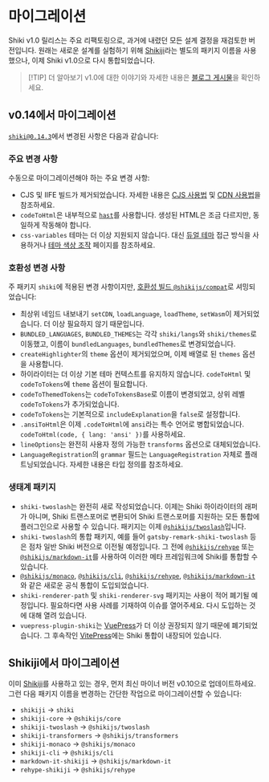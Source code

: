 # 마이그레이션

Shiki v1.0 릴리스는 주요 리팩토링으로, 과거에 내렸던 모든 설계 결정을 재검토한 버전입니다. 원래는 새로운 설계를 실험하기 위해 [Shikiji](https://github.com/antfu/shikiji)라는 별도의 패키지 이름을 사용했으나, 이제 Shiki v1.0으로 다시 통합되었습니다.

> [!TIP] 더 알아보기
> v1.0에 대한 이야기와 자세한 내용은 [블로그 게시물](https://nuxt.com/blog/shiki-v1)을 확인하세요.

## v0.14에서 마이그레이션

[`shiki@0.14.3`](https://github.com/shikijs/shiki/releases/tag/v0.14.3)에서 변경된 사항은 다음과 같습니다:

### 주요 변경 사항

수동으로 마이그레이션해야 하는 주요 변경 사항:

- CJS 및 IIFE 빌드가 제거되었습니다. 자세한 내용은 [CJS 사용법](/guide/install#cjs-usage) 및 [CDN 사용법](/guide/install#cdn-usage)을 참조하세요.
- `codeToHtml`은 내부적으로 [`hast`](https://github.com/syntax-tree/hast)를 사용합니다. 생성된 HTML은 조금 다르지만, 동일하게 작동해야 합니다.
- `css-variables` 테마는 더 이상 지원되지 않습니다. 대신 [듀얼 테마](/guide/dual-themes) 접근 방식을 사용하거나 [테마 색상 조작](/guide/theme-colors) 페이지를 참조하세요.

### 호환성 변경 사항

주 패키지 `shiki`에 적용된 변경 사항이지만, [호환성 빌드 `@shikijs/compat`](/guide/compat#compatibility-build)로 셔밍되었습니다:

- 최상위 네임드 내보내기 `setCDN`, `loadLanguage`, `loadTheme`, `setWasm`이 제거되었습니다. 더 이상 필요하지 않기 때문입니다.
- `BUNDLED_LANGUAGES`, `BUNDLED_THEMES`는 각각 `shiki/langs`와 `shiki/themes`로 이동했고, 이름이 `bundledLanguages`, `bundledThemes`로 변경되었습니다.
- `createHighlighter`의 `theme` 옵션이 제거되었으며, 이제 배열로 된 `themes` 옵션을 사용합니다.
- 하이라이터는 더 이상 기본 테마 컨텍스트를 유지하지 않습니다. `codeToHtml` 및 `codeToTokens`에 `theme` 옵션이 필요합니다.
- `codeToThemedTokens`는 `codeToTokensBase`로 이름이 변경되었고, 상위 레벨 `codeToTokens`가 추가되었습니다.
- `codeToTokens`는 기본적으로 `includeExplanation`을 `false`로 설정합니다.
- `.ansiToHtml`은 이제 `.codeToHtml`에 `ansi`라는 특수 언어로 병합되었습니다. `codeToHtml(code, { lang: 'ansi' })`를 사용하세요.
- `lineOptions`는 완전히 사용자 정의 가능한 `transforms` 옵션으로 대체되었습니다.
- `LanguageRegistration`의 `grammar` 필드는 `LanguageRegistration` 자체로 플래트닝되었습니다. 자세한 내용은 타입 정의를 참조하세요.

### 생태계 패키지

- `shiki-twoslash`는 완전히 새로 작성되었습니다. 이제는 Shiki 하이라이터의 래퍼가 아니며, Shiki 트랜스포머로 변환되어 Shiki 트랜스포머를 지원하는 모든 통합에 플러그인으로 사용할 수 있습니다. 패키지는 이제 [`@shikijs/twoslash`](/packages/twoslash)입니다.
- `shiki-twoslash`의 통합 패키지, 예를 들어 `gatsby-remark-shiki-twoslash` 등은 점차 일반 Shiki 버전으로 이전될 예정입니다. 그 전에 [`@shikijs/rehype`](/packages/rehype) 또는 [`@shikijs/markdown-it`](/packages/markdown-it)를 사용하여 이러한 메타 프레임워크에 Shiki를 통합할 수 있습니다.
- [`@shikijs/monaco`](/packages/monaco), [`@shikijs/cli`](/packages/cli), [`@shikijs/rehype`](/packages/rehype), [`@shikijs/markdown-it`](/packages/markdown-it)와 같은 새로운 공식 통합이 도입되었습니다.
- `shiki-renderer-path` 및 `shiki-renderer-svg` 패키지는 사용이 적어 폐기될 예정입니다. 필요하다면 사용 사례를 기재하여 이슈를 열어주세요. 다시 도입하는 것에 대해 열려 있습니다.
- `vuepress-plugin-shiki`는 [VuePress](https://github.com/vuejs/vuepress#status)가 더 이상 권장되지 않기 때문에 폐기되었습니다. 그 후속작인 [VitePress](https://vitepress.dev/)에는 Shiki 통합이 내장되어 있습니다.

## Shikiji에서 마이그레이션

이미 [Shikiji](https://github.com/antfu/shikiji)를 사용하고 있는 경우, 먼저 최신 마이너 버전 v0.10으로 업데이트하세요. 그런 다음 패키지 이름을 변경하는 간단한 작업으로 마이그레이션할 수 있습니다:

- `shikiji` -> `shiki`
- `shikiji-core` -> `@shikijs/core`
- `shikiji-twoslash` -> `@shikijs/twoslash`
- `shikiji-transformers` -> `@shikijs/transformers`
- `shikiji-monaco` -> `@shikijs/monaco`
- `shikiji-cli` -> `@shikijs/cli`
- `markdown-it-shikiji` -> `@shikijs/markdown-it`
- `rehype-shikiji` -> `@shikijs/rehype`
